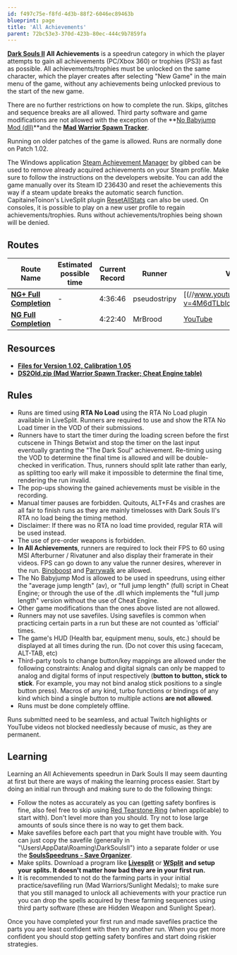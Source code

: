 ```yaml
---
id: f497c75e-f8fd-4d3b-88f2-6046ec89463b
blueprint: page
title: 'All Achievements'
parent: 72bc53e3-370d-423b-80ec-444c9b7859fa
---
```

[**Dark Souls II**](/darksouls2)  **All Achievements** is a speedrun category in which the player attempts to gain all achievements (PC/Xbox 360) or trophies (PS3) as fast as possible. All achievements/trophies must be unlocked on the same character, which the player creates after selecting "New Game" in the main menu of the game, without any achievements being unlocked previous to the start of the new game.

There are no further restrictions on how to complete the run. Skips, glitches and sequence breaks are all allowed. Third party software and game modifications are not allowed with the exception of the **[No Babyjump Mod (dll)](https://github.com/pseudostripy/bbj_mod/releases)\**and the [**Mad Warrior Spawn Tracker**](/File:DS2Old.zip).

Running on older patches of the game is allowed. Runs are normally done on Patch 1.02.

The Windows application [Steam Achievement Manager](//gib.me/sam/) by gibbed can be used to remove already acquired achievements on your Steam profile. Make sure to follow the instructions on the developers website. You can add the game manually over its Steam ID 236430 and reset the achievements this way if a steam update breaks the automatic search function. CapitaineToinon's LiveSplit plugin [ResetAllStats](https://github.com/CapitaineToinon/LiveSplit.ResetAllStats) can also be used. On consoles, it is possible to play on a new user profile to regain achievements/trophies. Runs without achievements/trophies being shown will be denied.

## Routes

| Route Name | Estimated possible time | Current Record | Runner | VOD |
| --- | --- | --- | --- | --- |
| [**NG+ Full Completion**](//pastebin.com/gXG543vD) | - | 4:36:46 | pseudostripy | [(//www.youtube.com/watch?v=4M6dTLbIosc) |
| [**NG Full Completion**](//pastebin.com/L5tNAAq0) | - | 4:22:40 | MrBrood | [YouTube](https://youtu.be/vJS6t3MOUBg) |

## Resources

- [**Files for Version 1.02, Calibration 1.05**](/darksouls2/downpatching)
- [**DS2Old.zip (Mad Warrior Spawn Tracker; Cheat Engine table)**](https://wiki.speedsouls.com/File:DS2Old.zip#file)

## Rules

- Runs are timed using **RTA No Load** using the RTA No Load plugin available in LiveSplit. Runners are required to use and show the RTA No Load timer in the VOD of their submissions.
- Runners have to start the timer during the loading screen before the first cutscene in Things Betwixt and stop the timer on the last input eventually granting the "The Dark Soul" achievement. Re-timing using the VOD to determine the final time is allowed and will be double-checked in verification. Thus, runners should split late rather than early, as splitting too early will make it impossible to determine the final time, rendering the run invalid.
- The pop-ups showing the gained achievements must be visible in the recording.
- Manual timer pauses are forbidden. Quitouts, ALT+F4s and crashes are all fair to finish runs as they are mainly timelosses with Dark Souls II's RTA no load being the timing method.
- Disclaimer: If there was no RTA no load time provided, regular RTA will be used instead.
- The use of pre-order weapons is forbidden.
- **In All Achievements**, runners are required to lock their FPS to 60 using MSI Afterburner / Rivatuner and also display their framerate in their videos. FPS can go down to any value the runner desires, wherever in the run. [Binoboost](/darksouls2/binoboost) and [Parrywalk](/darksouls2/parrywalk) are allowed.
- The No Babyjump Mod is allowed to be used in speedruns, using either the "average jump length" (av), or "full jump length" (full) script in Cheat Engine; or through the use of the .dll which implements the "full jump length" version without the use of Cheat Engine.
- Other game modifications than the ones above listed are not allowed.
- Runners may not use savefiles. Using savefiles is common when practicing certain parts in a run but these are not counted as 'official' times.
- The game's HUD (Health bar, equipment menu, souls, etc.) should be displayed at all times during the run. (Do not cover this using facecam, ALT-TAB, etc)
- Third-party tools to change button/key mappings are allowed under the following constraints: Analog and digital signals can only be mapped to analog and digital forms of input respectively (**button to button, stick to stick**. For example, you may not bind analog stick positions to a single button press). Macros of any kind, turbo functions or bindings of any kind which bind a single button to multiple actions **are not allowed**.
- Runs must be done completely offline.

Runs submitted need to be seamless, and actual Twitch highlights or YouTube videos not blocked needlessly because of music, as they are permanent.

## Learning

Learning an All Achievements speedrun in Dark Souls II may seem daunting at first but there are ways of making the learning process easier. Start by doing an initial run through and making sure to do the following things:

- Follow the notes as accurately as you can (getting safety bonfires is fine, also feel free to skip using [Red Tearstone Ring](//darksouls2.wikidot.com/red-tearstone-ring) (when applicable) to start with). Don't level more than you should. Try not to lose large amounts of souls since there is no way to get them back.
- Make savefiles before each part that you might have trouble with. You can just copy the savefile (generally in "\Users<YourName>\AppData\Roaming\DarkSoulsII<SomeCode>") into a separate folder or use the [**SoulsSpeedruns - Save Organizer**](https://github.com/Kahmul/SoulsSpeedruns-Save-Organizer/releases).
- Make splits. Download a program like [**Livesplit**](//livesplit.org/) or [**WSplit**](//www.mediafire.com/download/x6e6g8d0m5daa3q/WSplit+1.5.2.zip)  **and setup your splits. It doesn't matter how bad they are in your first run.**
- It is recommended to not do the farming parts in your initial practice/savefiling run (Mad Warriors/Sunlight Medals); to make sure that you still managed to unlock all achievements with your practice run you can drop the spells acquired by these farming sequences using third party software (these are Hidden Weapon and Sunlight Spear).

Once you have completed your first run and made savefiles practice the parts you are least confident with then try another run. When you get more confident you should stop getting safety bonfires and start doing riskier strategies.
